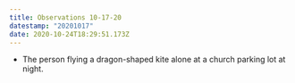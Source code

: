 ```yaml
---
title: Observations 10-17-20
datestamp: "20201017"
date: 2020-10-24T18:29:51.173Z
---
```

- The person flying a dragon-shaped kite alone at a church parking lot at night.